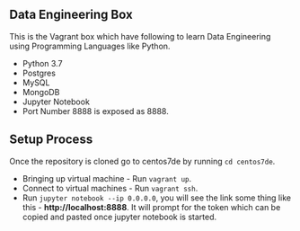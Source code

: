 ## Data Engineering Box

This is the Vagrant box which have following to learn Data Engineering using Programming Languages like Python.

* Python 3.7
* Postgres
* MySQL
* MongoDB
* Jupyter Notebook
* Port Number 8888 is exposed as 8888.

## Setup Process

Once the repository is cloned go to centos7de by running `cd centos7de`.

* Bringing up virtual machine - Run `vagrant up`.
* Connect to virtual machines - Run `vagrant ssh`.
* Run `jupyter notebook --ip 0.0.0.0`, you will see the link some thing like this - **http://localhost:8888**. It will prompt for the token which can be copied and pasted once jupyter notebook is started.
